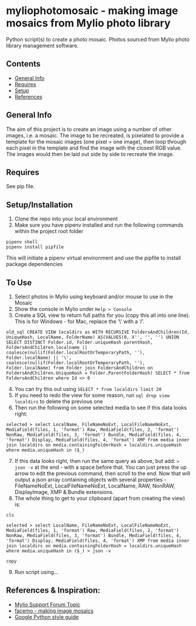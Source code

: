 # myliophotomosaic - making image mosaics from Mylio photo library
Python script(s) to create a photo mosaic. Photos sourced from Mylio photo library management software.

## Contents
* [General Info](#general-info)
* [Requires](#requires)
* [Setup](#setup)
* [References](#references)

## General Info
The aim of this project is to create an image using a number of other images, i.e. a mosaic. The image to be recreated, is pixelated to provide a template for the mosaic images (one pixel = one image), then loop through each pixel in the template and find the image with the closest RGB value. The images would then be laid out side by side to recreate the image.

## Requires
See pip file.

## Setup/Installation
1. Clone the repo into your local environment
2. Make sure you have pipenv installed and run the following commands within the project root folder
```
pipenv shell
pipenv install pipfile
```
This will initiate a pipenv virtual environment and use the pipfile to install package dependencies

## To Use
1. Select photos in Mylio using keyboard and/or mouse to use in the Mosaic
2. Show the console in Mylio under `Help > Console`
3. Create a SQL view to return full paths for you (copy this all into one line). This is for Windows - for Mac, replace the ‘\’ with a ‘/’.
```
old_sql CREATE VIEW localdirs as WITH RECURSIVE FoldersAndChildren(Id, UniqueHash, LocalName, FolderName) AS(VALUES(0, X'', '', '') UNION SELECT DISTINCT Folder.id, Folder.uniqueHash parentHash, FoldersAndChildren.localname || coalesce(nullif(Folder.localRootOrTemporaryPath, ''), Folder.localName) || '\', coalesce(nullif(Folder.localRootOrTemporaryPath, ''), Folder.localName) from Folder join FoldersAndChildren on FoldersAndChildren.UniqueHash = Folder.ParentFolderHash) SELECT * from FoldersAndChildren where Id <> 0
```
4. You can try this out using `SELECT * from localdirs limit 20`
5. If you need to redo the view for some reason, run `sql drop view localdirs` to delete the previous one
6. Then run the following on some selected media to see if this data looks right:
```
selected > select LocalName, FileNameNoExt, LocalFileNameNoExt, MediaField(files, 1, 'format') Raw, MediaField(files, 2, 'format') NonRaw, MediaField(files, 3, 'format') Bundle, MediaField(files, 4, 'format') Display, MediaField(files, 4, 'format') XMP from media inner join localdirs on media.containingFolderHash = localdirs.uniqueHash where media.uniqueHash in ($_)
```
7.  If this data looks right, then run the same query as above, but add: `> json -v` at the end - with a space before that. You can just press the up arrow to edit the previous command, then scroll to the end. Now that will output a json array containing objects with several properties - FileNameNoExt, LocalFileNameNoExt, LocalName, RAW, NonRAW, DisplayImage, XMP & Bundle extensions.
8. The whole thing to get to your clipboard (apart from creating the view) is:
```
cls

selected > select LocalName, FileNameNoExt, LocalFileNameNoExt, MediaField(files, 1, 'format') Raw, MediaField(files, 2, 'format') NonRaw, MediaField(files, 3, 'format') Bundle, MediaField(files, 4, 'format') Display, MediaField(files, 4, 'format') XMP from media inner join localdirs on media.containingFolderHash = localdirs.uniqueHash where media.uniqueHash in ($_) > json -v

copy
```
9. Run script using...


## References & Inspiration:
- [Mylio Support Forum Topic](https://forum.mylio.com/t/list-of-file-path-and-names-for-search-or-filter-results/6093/4)
- [facemo - making image mosaics](https://github.com/MstrFunkBass/facemo)
- [Google Python style guide](https://google.github.io/styleguide/pyguide.html)